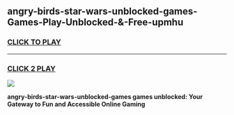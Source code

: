 
## angry-birds-star-wars-unblocked-games-Games-Play-Unblocked-&-Free-upmhu
<h3>
<a href="https://premium76.site?title=angry-birds-star-wars-unblocked-games&ref=24A">CLICK TO PLAY</a></h3>
<hr>

<h3>
<a href="https://premium76.site?title=angry-birds-star-wars-unblocked-games&ref=24A">CLICK 2 PLAY</a>
  
</h3>

<a href="https://premium76.site?title=angry-birds-star-wars-unblocked-games&ref=24A"><img src="https://clearcache.store/games.png"></a>


**angry-birds-star-wars-unblocked-games games unblocked: Your Gateway to Fun and Accessible Online Gaming**
